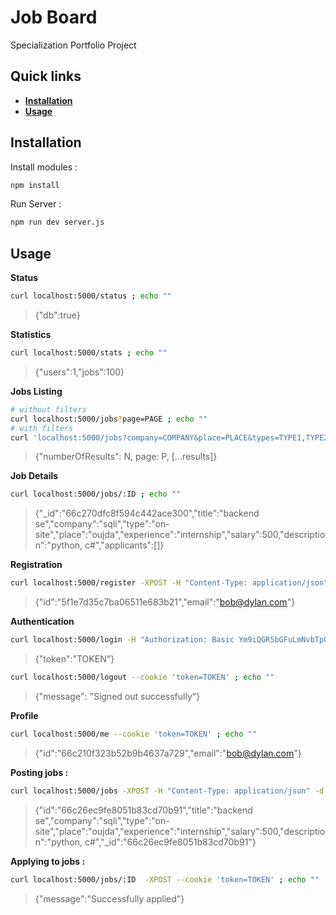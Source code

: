 # Job Board

Specialization Portfolio Project

## Quick links

<div>
    <ul>
        <li><a href="#installation">
            <strong>Installation</strong>
        </a></li>
        <li><a href="#usage">
            <strong>Usage</strong>
        </li></a>
    </ul>
</div>

## Installation

Install modules :

```bash
npm install
```

Run Server :

```bash
npm run dev server.js
```

## Usage

**Status**

```bash
curl localhost:5000/status ; echo ""
```

> {"db":true}

**Statistics**

```bash
curl localhost:5000/stats ; echo ""
```

> {"users":1,"jobs":100}

**Jobs Listing**

```bash
# without filters
curl localhost:5000/jobs?page=PAGE ; echo ""
# with filters
curl 'localhost:5000/jobs?company=COMPANY&place=PLACE&types=TYPE1,TYPE2,...&experiences=EXP1,EXP2,...&salary=SALARY&margin=MARGIN' ; echo ""
```

> {"numberOfResults": N, page: P, [...results]}

**Job Details**

```bash
curl localhost:5000/jobs/:ID ; echo ""
```
> {"_id":"66c270dfc8f594c442ace300","title":"backend se","company":"sqli","type":"on-site","place":"oujda","experience":"internship","salary":500,"description":"python, c#","applicants":[]}

**Registration**

```bash
curl localhost:5000/register -XPOST -H "Content-Type: application/json" -d '{ "email": "bob@dylan.com", "password": "toto1234!" }' ; echo ""
```

> {"id":"5f1e7d35c7ba06511e683b21","email":"<bob@dylan.com>"}

**Authentication**

```bash
curl localhost:5000/login -H "Authorization: Basic Ym9iQGR5bGFuLmNvbTp0b3RvMTIzNCE=" ; echo ""
```

> {"token":"TOKEN"}

```bash
curl localhost:5000/logout --cookie 'token=TOKEN' ; echo ""
```

> {"message": "Signed out successfully"}

**Profile**

```bash
curl localhost:5000/me --cookie 'token=TOKEN' ; echo ""
```

> {"id":"66c210f323b52b9b4637a729","email":"<bob@dylan.com>"}

**Posting jobs :**

```bash
curl localhost:5000/jobs -XPOST -H "Content-Type: application/json" -d '{ "title": "Back-end Developer", "company": "sqli", "type": "on-site", "place": "oujda", "experience": "internship", "salary": "500", "description": "python, c#" }' ; echo ""
```

> {"id":"66c26ec9fe8051b83cd70b91","title":"backend se","company":"sqli","type":"on-site","place":"oujda","experience":"internship","salary":500,"description":"python, c#","_id":"66c26ec9fe8051b83cd70b91"}

**Applying to jobs :**

```bash
curl localhost:5000/jobs/:ID  -XPOST --cookie 'token=TOKEN' ; echo ""
```

> {"message":"Successfully applied"}
